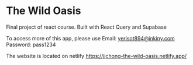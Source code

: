 # The Wild Oasis

Final project of react course. Built with React Query and Supabase

To access more of this app, please use
Email: yerisot894@inkiny.com
Password: pass1234

The website is located on netlify
https://jjchong-the-wild-oasis.netlify.app/
